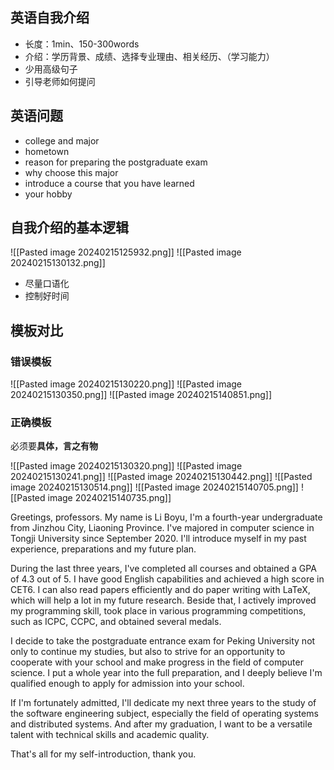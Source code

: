 
## 英语自我介绍

- 长度：1min、150-300words
- 介绍：学历背景、成绩、选择专业理由、相关经历、（学习能力）
- 少用高级句子
- 引导老师如何提问

## 英语问题

- college and major
- hometown
- reason for preparing the postgraduate exam
- why choose this major
- introduce a course that you have learned
- your hobby

## 自我介绍的基本逻辑

![[Pasted image 20240215125932.png]]
![[Pasted image 20240215130132.png]]

- 尽量口语化
- 控制好时间

## 模板对比

### 错误模板

![[Pasted image 20240215130220.png]]
![[Pasted image 20240215130350.png]]
![[Pasted image 20240215140851.png]]

### 正确模板

必须要**具体，言之有物**

![[Pasted image 20240215130320.png]]
![[Pasted image 20240215130241.png]]
![[Pasted image 20240215130442.png]]
![[Pasted image 20240215130514.png]]
![[Pasted image 20240215140705.png]]
![[Pasted image 20240215140735.png]]

Greetings, professors. My name is Li Boyu, I'm a fourth-year undergraduate from Jinzhou City, Liaoning Province. I've majored in computer science in Tongji University since September 2020. I'll introduce myself in my past experience, preparations and my future plan.

During the last three years, I've completed all courses and obtained a GPA of 4.3 out of 5. I have good English capabilities and achieved a high score in CET6. I can also read papers efficiently and do paper writing with LaTeX, which will help a lot in my future research. Beside that, I actively improved my programming skill, took place in various programming competitions, such as ICPC, CCPC, and obtained several medals.

I decide to take the postgraduate entrance exam for Peking University not only to continue my studies, but also to strive for an opportunity to cooperate with your school and make progress in the field of computer science. I put a whole year into the full preparation, and I deeply believe I'm qualified enough to apply for admission into your school.

If I'm fortunately admitted, I'll dedicate my next three years to the study of the software engineering subject, especially the field of operating systems and distributed systems. And after my graduation, I want to be a versatile talent with technical skills and academic quality.

That's all for my self-introduction, thank you.